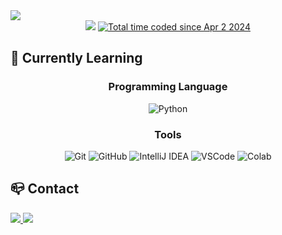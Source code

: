 <div>
<img src="https://capsule-render.vercel.app/api?type=waving&color=gradient&customColorList=3,4,6,14,15,18&height=200&text=Hello%20World!&fontSize=58&fontAlign=25&&fontAlignY=43"/>
</div>

<div align="center">
    <a href="https://hits.seeyoufarm.com">
        <img src="https://hits.seeyoufarm.com/api/count/incr/badge.svg?url=https%3A%2F%2Fgithub.com%2Fhaesol1013&count_bg=%2307D5C6&title_bg=%23555555&icon=github.svg&icon_color=%23E7E7E7&title=hits&edge_flat=false"/></a>
    <a href="https://wakatime.com/@018e9ebf-f215-481e-bbea-1fa1664c5069">
        <img src="https://wakatime.com/badge/user/018e9ebf-f215-481e-bbea-1fa1664c5069.svg" alt="Total time coded since Apr 2 2024"></a>
 </div>

## 🌱 Currently Learning
<div align="center">
    <h3>Programming Language </h3>
    <img src="https://img.shields.io/badge/Python-3776AB?style=flat-square&logo=python&logoColor=white" alt="Python">
    <h3>Tools</h3>
    <img src="https://img.shields.io/badge/Git-F05032?style=flat-square&logo=git&logoColor=white" alt="Git">
    <img src="https://img.shields.io/badge/GitHub-181717?style=flat-square&logo=GitHub&logoColor=white" alt="GitHub">
    <img src="https://img.shields.io/badge/Intellij-000000?style=flat-square&logo=IntellijIdea&logoColor=white" alt="IntelliJ IDEA">
    <img src="https://img.shields.io/badge/VSCode-007ACC?style=flat-square&logo=visualstudiocode&logoColor=white" alt="VSCode">
    <img src="https://img.shields.io/badge/Colab-F9AB00?style=flat-square&logo=googlecolab&logoColor=white" alt="Colab">
</div>

## 📪 Contact
<div>
    <a href="mailto:shinhaesol11@gmail.com">
        <img src="https://img.shields.io/badge/Gmail-EA4335?style=flat-square&logo=gmail&logoColor=white">
    </a>
    <a href="https://www.instagram.com/sry.xiii">
        <img src="https://img.shields.io/badge/Instagram-E4405F?style=flat-square&logo=instagram&logoColor=white">
    </a>
</div>